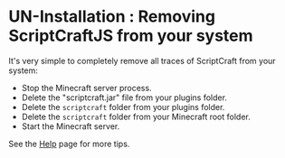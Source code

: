 # UN-Installation : Removing ScriptCraftJS from your system

It's very simple to completely remove all traces of ScriptCraft from your system:

- Stop the Minecraft server process.
- Delete the "scriptcraft.jar" file from your plugins folder.
- Delete the `scriptcraft` folder from your plugins folder.
- Delete the `scriptcraft` folder from your Minecraft root folder.
- Start the Minecraft server.

See the [Help][help] page for more tips.

[help]: Help.md
